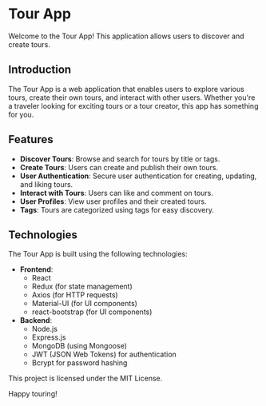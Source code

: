 # Tour App

Welcome to the Tour App! This application allows users to discover and create tours.

## Introduction

The Tour App is a web application that enables users to explore various tours, create their own tours, and interact with other users. Whether you're a traveler looking for exciting tours or a tour creator, this app has something for you.

## Features

- **Discover Tours**: Browse and search for tours by title or tags.
- **Create Tours**: Users can create and publish their own tours.
- **User Authentication**: Secure user authentication for creating, updating, and liking tours.
- **Interact with Tours**: Users can like and comment on tours.
- **User Profiles**: View user profiles and their created tours.
- **Tags**: Tours are categorized using tags for easy discovery.

## Technologies

The Tour App is built using the following technologies:

- **Frontend**:
  - React
  - Redux (for state management)
  - Axios (for HTTP requests)
  - Material-UI (for UI components)
  - react-bootstrap (for UI components)
- **Backend**:
  - Node.js
  - Express.js
  - MongoDB (using Mongoose)
  - JWT (JSON Web Tokens) for authentication
  - Bcrypt for password hashing

This project is licensed under the MIT License.

Happy touring!
